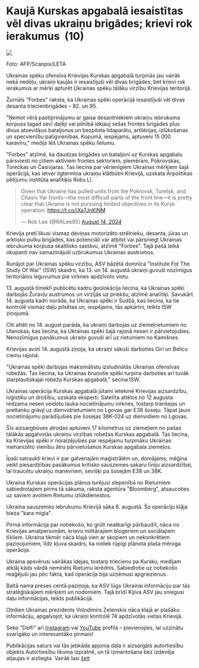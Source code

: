 # Kaujā Kurskas apgabalā iesaistītas vēl divas ukraiņu brigādes; krievi rok ierakumus  (10)

![](https://images.delfi.lv/media-api-image-cropper/v1/7c38a072-de3e-46d8-9319-221e6faa9d34.jpg?w=576&h=313)

Foto: AFP/Scanpix/LETA

Ukrainas spēku ofensīva Krievijas Kurskas apgabalā turpinās jau vairāk nekā nedēļu, ukraiņi kaujās ir iesaistījuši vēl divas brigādes, bet krievi rok ierakumus ar mērķi apturēt Ukrainas spēku tālāku virzību Krievijas teritorijā.

Žurnāls "Forbes" raksta, ka Ukrainas spēki operācijā iesaistījuši vēl divas desanta triecienbrigādes – 82\. un 95\.

"Ņemot vērā pastiprinājumu ar gaisa desantniekiem ukraiņu iebrukuma korpuss tagad sevī daļēji vai pilnībā iekļauj sešas frontes brigādes plus divus atsevišķus bataljonus un bezpilota lidaparātu, artilērijas, izlūkošanas un specvienību palīgvienības. Kopumā, iespējams, aptuveni 15 000 karavīru," medijs lēš Ukrainas spēku lielumu.

"Forbes" atzīmē, ka daudzas brigādes un bataljoni uz Kurskas apgabalu pārsviesti no citiem aktīviem frontes sektoriem, piemēram, Pokrovskas, Toreckas un Časivjaras. Tas liecina par vērienīgiem Ukrainas mērķiem šajā operācijā, kas ietver ilgtermiņa ukraiņu klātbūtni Krievijā, uzskata Ārpolitikas pētījumu institūta analītiķis Robs Lī.


> Given that Ukraine has pulled units from the Pokrovsk, Toretsk, and Chasiv Yar fronts—the most difficult parts of the front line—it is pretty clear that Ukraine is not pursuing limited objectives in its Kursk operation. <https://t.co/iXa7JnKlNM>
> 
> — Rob Lee (@RALee85\) [August 14, 2024](https://twitter.com/RALee85/status/1823525662155796590?ref_src=twsrc%5Etfw)

 Krievija pretī likusi vismaz deviņas motorizēto strēlnieku, desanta, jūras un arktisko pulku brigādes, kas potenciāli var atbilst vai pārsniegt Ukrainas iebrukuma korpusa skaitlisko sastāvu, atzīmē "Forbes". Tajā pašā laikā okupanti nav samazinājuši uzbrukumus Ukrainas austrumos.

Runājot par Ukrainas spēku virzību, ASV bāzētā domnīca "Institute Fot The Study Of War" (ISW) skaidro, ka 13\. un 14\. augustā ukraiņi guvuši nozīmīgus teritoriālos ieguvumus pie virknes apdzīvoto vietu.

13\. augustā tīmeklī publicētu kadru ģeolokācija liecina, ka Ukrainas spēki darbojās Žuravļu austrumos un virzījās uz priekšu, atzīmē analītiķi. Savukārt 14\. augusta kadri norāda, ka Ukrainas spēki ir Sudžā, kas liecina, ka tie kontrolē vismaz daļu pilsētas un, iespējams, tās apkārtni, teikts ISW ziņojumā.

Citi attēli no 14\. august parāda, ka ukraiņi darbojas uz ziemeļrietumiem no Ulanokas, kas liecina, ka Ukrainas spēki šajā rajonā nesen ir pārvietojušies. Nenozīmīgus panākumus ukraiņi guvuši arī uz rietumiem no Kamišnes.

Krievijas avoti 14\. augustā ziņoja, ka ukraiņi sākuši darboties Giri un Belicu ciemu rajonā.

"Ukrainas spēki darbojas maksimālistu izsludinātās Ukrainas ofensīvas robežās. Tas liecina, ka Ukrainas bruņotie spēki turpina darboties arī tuvāk starptautiskajai robeža Kurskas apgabalā," secina ISW.

Ukrainas operācija Kurskas apgabalā jūtami ietekmē Krievijas aizsardzību, loģistiku un drošību, uzskata eksperti. Satelīta attēlos no 12 augusta redzama nesen veidotu lauka nocietinājumu virknes, tostarp tranšejas un prettanku grāvji uz dienvidrietumiem no Lgovas gar E38 šoseju. Tāpat jauni nocietinājumu parādījušies pie šosejas 38K\-024 uz dienvidiem no Lgovas.

Šīs aizsargbūves atrodas aptuveni 17 kilometrus uz ziemeļiem no pašas tālākās apgalvotās ukraiņu virzības robežas Kurskas apgabalā. Tas liecina, ka Krievijas spēki ir noraizējušies par iespējamu turpmāku Ukrainas mehanizēto vienību ātru pārvietošanos Kurskas apgabala ziemeļos.

Īpaši satraukti krievi ir par galvenajām maģistrālēm un, domājams, mēģina veikt piesardzības pasākumus kritisko sauszemes sakaru līniju aizsardzībai, lai traucētu ukraiņu manevriem, sevišķi pa šosejām E38 un 38K.

Ukraina Kurskas operācijas plānus turējusi slepenībā no Rietumiem sabiedrotajiem pirms tā sākuma, raksta aģentūra "Bloomberg", atsaucoties uz saviem avotiem Rietumu izlūkdienestos.

Ukraina sauszemes iebrukumu Krievijā sāka 6\. augustā. Šo operāciju klāja bieza "kara migla".

Pirmā informācija par notiekošo, ko grūti neatkarīgi pārbaudīt, nāca no Krievijas amatpersonām, krievu militārajiem blogeriem un sociālajiem tīkliem. Ukraina tikmēr nāca klajā vien ar skopiem un nekonkrētiem paziņojumiem, līdz kļuva skaidrs, ka notiek rūpīgi plānota plaša mēroga operācija.

Ukraina apsvērusi vairākas idejas, tostarp triecienu pa Kursku, medijam atklāj kāds vārdā neminēts Rietumu ierēdnis. Sabiedrotie uz notiekošo reaģējuši jau pēc fakta, kad operācija bija uzņēmusi apgriezienus.

Baltā nama preses centā paziņoja, ka ASV lūgs Ukrainai informāciju par tās stratēģiskajiem mērķiem un nodomiem. Tajā brīdī Kijiva ASV jau sniegusi daļu informācijas, teikts publikācijā.

Otrdien Ukrainas prezidents Volodimirs Zelenskis nāca klajā ar plašāku informāciju, apgalvojot, ka ukraiņi kontrolē 74 apdzīvotās vietas Krievijā.

Seko "Delfi" arī [Instagram](https://www.instagram.com/delfi.lv/) vai [YouTube](https://www.youtube.com/channel/UCw5foWtcJvAbUm64rv7jwUQ) profilā – pievienojies, lai uzzinātu svarīgāko un interesantāko pirmais!

Publikācijas saturs vai tās jebkāda apjoma daļa ir aizsargāts autortiesību objekts Autortiesību likuma izpratnē, un tā izmantošana bez izdevēja atļaujas ir aizliegta. Vairāk lasi [šeit](https://www.delfi.lv/noteikumi/#delfi-plus-copyrights)